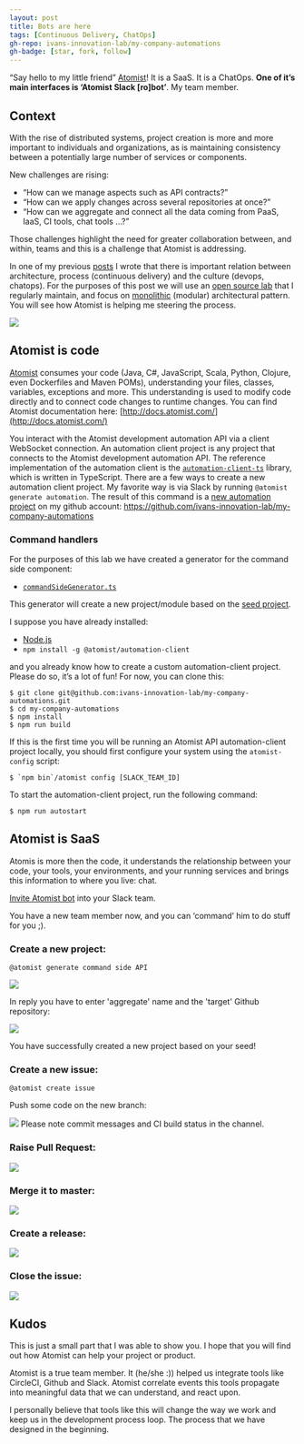 ```yaml
---
layout: post
title: Bots are here
tags: [Continuous Delivery, ChatOps]
gh-repo: ivans-innovation-lab/my-company-automations
gh-badge: [star, fork, follow]
---
```



“Say hello to my little friend” [Atomist](https://www.atomist.com/)! It is a SaaS. It is a ChatOps. **One of it’s main interfaces is ‘Atomist Slack [ro]bot’**. My team member.

## Context

With the rise of distributed systems, project creation is more and more important to individuals and organizations, as is maintaining consistency between a potentially large number of services or components.

New challenges are rising:

 - “How can we manage aspects such as API contracts?” 
 - “How can we apply changes across several repositories at once?”
 - “How can we aggregate and connect all the data coming from PaaS, IaaS, CI tools, chat tools …?”

Those challenges highlight the need for greater collaboration between, and within, teams and this is a challenge that Atomist is addressing.

In one of my previous [posts](http://idugalic.pro/Accelerating-the-digitization/) I wrote that there is important relation between architecture, process (continuous delivery) and the culture (devops, chatops). 
For the purposes of this post we will use an [open source lab](http://lab.idugalic.pro) that I regularly maintain, and focus on [monolithic](https://docs.lab.idugalic.pro/chapter1/monolithic/overview.html) (modular) architectural pattern. You will see how Atomist is helping me steering the process.

![](https://github.com/idugalic/idugalic.github.io/raw/master/img/atomist_1.png)

## Atomist is code

[Atomist](https://www.atomist.com/) consumes your code (Java, C#, JavaScript, Scala, Python, Clojure, even Dockerfiles and Maven POMs), understanding your files, classes, variables, exceptions and more. This understanding is used to modify code directly and to connect code changes to runtime changes. You can find Atomist documentation here: [http://docs.atomist.com/](http://docs.atomist.com/)

You interact with the Atomist development automation API via a client WebSocket connection. An automation client project is any project that connects to the Atomist development automation API. The reference implementation of the automation client is the [`automation-client-ts`](https://github.com/atomist/automation-client-ts) library, which is written in TypeScript. There are a few ways to create a new automation client project. My favorite way is via Slack by running `@atomist generate automation`. The result of this command is a [new automation project](https://github.com/ivans-innovation-lab/my-company-automations) on my github account: https://github.com/ivans-innovation-lab/my-company-automations

### Command handlers

For the purposes of this lab we have created a generator for the command side component:

 - [`commandSideGenerator.ts`](https://github.com/ivans-innovation-lab/my-company-automations/blob/master/src/commands/generator/commandSideGenerator.ts)
 
This generator will create a new project/module based on the [seed project](https://github.com/ivans-innovation-lab/my-company-blog-domain).


I suppose you have already installed:

- [Node.js](https://nodejs.org/)
- `npm install -g @atomist/automation-client`

and you already know how to create a custom automation-client project. Please do so, it’s a lot of fun! For now, you can clone this:

```
$ git clone git@github.com:ivans-innovation-lab/my-company-automations.git
$ cd my-company-automations
$ npm install
$ npm run build
```
If this is the first time you will be running an Atomist API automation-client project
locally, you should first configure your system using the
`atomist-config` script:

```
$ `npm bin`/atomist config [SLACK_TEAM_ID]
```

To start the automation-client project, run the following command:

```
$ npm run autostart
```

## Atomist is SaaS

Atomis is more then the code, it understands the relationship between your code, your tools, your environments, and your running services and brings this information to where you live: chat. 

[Invite Atomist bot](https://atm.st/2wiDlUe) into your Slack team.

You have a new team member now, and you can ‘command’ him to do stuff for you ;).

### Create a new project:

```
@atomist generate command side API 
````
![](https://github.com/idugalic/idugalic.github.io/raw/master/img/atomist_01.png)

In reply you have to enter 'aggregate' name and the 'target' Github repository:

![](https://github.com/idugalic/idugalic.github.io/raw/master/img/atomist_02.png)

You have successfully created a new project based on your seed!

### Create a new issue:

```
@atomist create issue 
````
Push some code on the new branch:

![](https://github.com/idugalic/idugalic.github.io/raw/master/img/atomist_03.png)
Please note commit messages and CI build status in the channel.

### Raise Pull Request:
![](https://github.com/idugalic/idugalic.github.io/raw/master/img/atomist_04.png)

### Merge it to master:
![](https://github.com/idugalic/idugalic.github.io/raw/master/img/atomist_05.png)

### Create a release:
![](https://github.com/idugalic/idugalic.github.io/raw/master/img/atomist_06.png)

### Close the issue:
![](https://github.com/idugalic/idugalic.github.io/raw/master/img/atomist_07.png)


## Kudos

This is just a small part that I was able to show you. I hope that you will find out how Atomist can help your project or product.

Atomist is a true team member. It (he/she :)) helped us integrate tools like CircleCI, Github and Slack. Atomist correlate events this tools propagate into meaningful data that we can understand, and react upon.

I personally believe that tools like this will change the way we work and keep us in the development process loop. The process that we have designed in the beginning.


